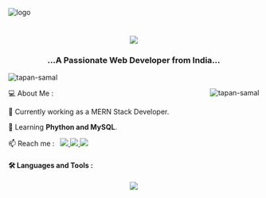 ![logo](https://github.com/tapan-samal/TapanSamal/blob/main/dev.gif)
<h1 align="center">
    <img src="https://readme-typing-svg.herokuapp.com/?font=Righteous&size=35&center=true&vCenter=true&width=500&height=70&duration=4000&lines=Hi+👋,+I'm+Tapan+Samal;" />
</h1>
<!-- <h1 align="center">Hi 👋, I'm Tapan Samal</h1> -->
<h3 align="center">...A Passionate Web Developer from India...</h3>


<p align="left"> <img src="https://komarev.com/ghpvc/?username=tapan-samal&label=Profile%20views&color=0e75b6&style=flat" alt="tapan-samal" /> </p>
<img align="right" src="https://github-readme-stats.vercel.app/api/top-langs?username=tapan-samal&show_icons=true&theme=tokyonight&hide_border=true&cache_seconds=1800&locale=en&layout=compact" alt="tapan-samal" />
<p align="left">💻  About Me : </p>
🔭 Currently working as a MERN Stack Developer.

🌱 Learning **Phython and MySQL**.

📫 Reach me : &nbsp;
  <a href="mailto:mail2tapansoft@gmail.com">
  <img src="https://img.shields.io/badge/Gmail-34a853?style=for-the-badge&logo=gmail&logoColor=white" />
  </a>
  <a href="https://twitter.com/TapanSamal" target="_blank">
    <img src="https://img.shields.io/badge/Twitter-333333?style=for-the-badge&logo=twitter&logoColor=white" target="_blank" />
  </a>
  <a href="https://www.linkedin.com/in/tapan-samal/" target="_blank">
    <img src="https://img.shields.io/badge/LinkedIn-0077B5?style=for-the-badge&logo=linkedin&logoColor=white" target="_blank" />
  </a>

<h4 align="left">🛠️ Languages and Tools :</h4>
<div align="center">
    <img src="https://skillicons.dev/icons?i=html,css,javascript,typescript,react,redux,nodejs,express,python,mongodb,mysql,graphql,sass,bootstrap,tailwind,vscode,github,postman" />
</div>
<!-- <p align="left"> <a href="https://www.w3.org/html/" target="_blank" rel="noreferrer"> <img src="https://raw.githubusercontent.com/devicons/devicon/master/icons/html5/html5-original-wordmark.svg" alt="html5" width="40" height="40"/> </a>  &nbsp; <a href="https://developer.mozilla.org/en-US/docs/Web/JavaScript" target="_blank" rel="noreferrer"> <img src="https://raw.githubusercontent.com/devicons/devicon/master/icons/javascript/javascript-original.svg" alt="javascript" width="40" height="40"/> </a>  &nbsp;  <a href="https://www.typescriptlang.org/" target="_blank" rel="noreferrer"> <img src="https://raw.githubusercontent.com/devicons/devicon/master/icons/typescript/typescript-original.svg" alt="typescript" width="40" height="40"/> </a> &nbsp; <a href="https://reactjs.org/" target="_blank" rel="noreferrer"> <img src="https://raw.githubusercontent.com/devicons/devicon/master/icons/react/react-original-wordmark.svg" alt="react" width="40" height="40"/> </a> &nbsp; <a href="https://redux.js.org" target="_blank" rel="noreferrer"> <img src="https://raw.githubusercontent.com/devicons/devicon/master/icons/redux/redux-original.svg" alt="redux" width="40" height="40"/> </a> &nbsp;    <a href="https://nodejs.org" target="_blank" rel="noreferrer"> <img src="https://raw.githubusercontent.com/devicons/devicon/master/icons/nodejs/nodejs-original-wordmark.svg" alt="nodejs" width="40" height="40"/> </a> &nbsp; <a href="https://expressjs.com" target="_blank" rel="noreferrer"> <img src="https://raw.githubusercontent.com/devicons/devicon/master/icons/express/express-original-wordmark.svg" alt="express" width="40" height="40"/> </a> &nbsp; <a href="https://www.mongodb.com/" target="_blank" rel="noreferrer"> <img src="https://raw.githubusercontent.com/devicons/devicon/master/icons/mongodb/mongodb-original-wordmark.svg" alt="mongodb" width="40" height="40"/> </a> &nbsp; <a href="https://graphql.org" target="_blank" rel="noreferrer"> <img src="https://www.vectorlogo.zone/logos/graphql/graphql-icon.svg" alt="graphql" width="40" height="40"/> </a> &nbsp;  <a href="https://www.w3schools.com/css/" target="_blank" rel="noreferrer"> <img src="https://raw.githubusercontent.com/devicons/devicon/master/icons/css3/css3-original-wordmark.svg" alt="css3" width="40" height="40"/> </a> &nbsp; <a href="https://sass-lang.com" target="_blank" rel="noreferrer"> <img src="https://raw.githubusercontent.com/devicons/devicon/master/icons/sass/sass-original.svg" alt="sass" width="40" height="40"/> </a> &nbsp; <a href="https://getbootstrap.com" target="_blank" rel="noreferrer"> <img src="https://raw.githubusercontent.com/devicons/devicon/master/icons/bootstrap/bootstrap-plain-wordmark.svg" alt="bootstrap" width="40" height="40"/> </a> &nbsp; <a href="https://tailwindcss.com/" target="_blank" rel="noreferrer"> <img src="https://www.vectorlogo.zone/logos/tailwindcss/tailwindcss-icon.svg" alt="tailwind" width="40" height="40"/> </a> &nbsp;  </p>
 -->
